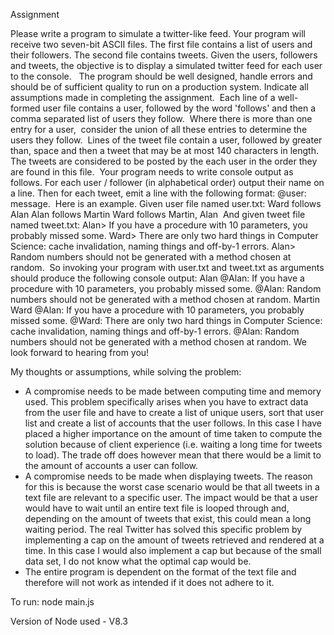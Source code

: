 Assignment

Please write a program to simulate a twitter-like feed. Your program will receive two seven-bit ASCII files. The first file contains a list of users and their followers. The second file contains tweets. Given the users, followers and tweets, the objective is to display a simulated twitter feed for each user to the console. 
 The program should be well designed, handle errors and should be of sufficient quality to run on a production system. Indicate all assumptions made in completing the assignment.
 Each line of a well-formed user file contains a user, followed by the word 'follows' and then a comma separated list of users they follow.  Where there is more than one entry for a user,  consider the union of all these entries to determine the users they follow.
 Lines of the tweet file contain a user, followed by greater than, space and then a tweet that may be at most 140 characters in length. The tweets are considered to be posted by the each user in the order they are found in this file.
 Your program needs to write console output as follows. For each user / follower (in alphabetical order) output their name on a line. Then for each tweet, emit a line with the following format: <tab>@user: <space>message.
 Here is an example. Given user file named user.txt:
Ward follows Alan
Alan follows Martin
Ward follows Martin, Alan
 And given tweet file named tweet.txt:
Alan> If you have a procedure with 10 parameters, you probably missed some.
Ward> There are only two hard things in Computer Science: cache invalidation, naming things and off-by-1 errors.
Alan> Random numbers should not be generated with a method chosen at random.
 So invoking your program with user.txt and tweet.txt as arguments should produce the following console output:
Alan
@Alan: If you have a procedure with 10 parameters, you probably missed some.
@Alan: Random numbers should not be generated with a method chosen at random.
Martin
Ward
@Alan: If you have a procedure with 10 parameters, you probably missed some.
@Ward: There are only two hard things in Computer Science: cache invalidation, naming things and off-by-1 errors.
@Alan: Random numbers should not be generated with a method chosen at random.
We look forward to hearing from you!

My thoughts or assumptions, while solving the problem:
- A compromise needs to be made between computing time and memory used. This problem specifically arises when you have to extract data from the user file and have to create a list of unique users, sort that user list and create a list of accounts that the user follows. In this case I have placed a higher importance on the amount of time taken to compute the solution because of client experience  (i.e. waiting a long time for tweets to load). The trade off does however mean that there would be a limit to the amount of accounts a user can follow. 
- A compromise needs to be made when displaying tweets. The reason for this is because the worst case scenario would be that all tweets in a text file are relevant to a specific user. The impact would be that a user would have to wait until an entire text file is looped through and, depending on the amount of tweets that exist, this could mean a long waiting period. The real Twitter has solved this specific problem by implementing a cap on the amount of tweets retrieved and rendered at a time. In this case I would also implement a cap but because of the small data set, I do not know what the optimal cap would be.
- The entire program is dependent on the format of the text file and therefore will not work as intended if it does not adhere to it.

To run:
node main.js

Version of Node used - V8.3

